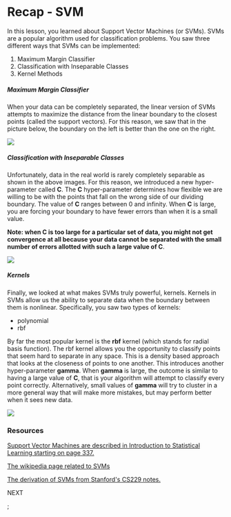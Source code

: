 # Recap - SVM

In this lesson, you learned about Support Vector Machines (or SVMs). SVMs are a popular algorithm used for classification problems. You saw three different ways that SVMs can be implemented:

1.  Maximum Margin Classifier
2.  Classification with Inseparable Classes
3.  Kernel Methods

##### Maximum Margin Classifier

When your data can be completely separated, the linear version of SVMs attempts to maximize the distance from the linear boundary to the closest points (called the support vectors). For this reason, we saw that in the picture below, the boundary on the left is better than the one on the right.

![](https://video.udacity-data.com/topher/2018/June/5b1337e8_screen-shot-2018-06-02-at-5.34.36-pm/screen-shot-2018-06-02-at-5.34.36-pm.png)

##### Classification with Inseparable Classes

Unfortunately, data in the real world is rarely completely separable as shown in the above images. For this reason, we introduced a new hyper-parameter called **C**. The **C** hyper-parameter determines how flexible we are willing to be with the points that fall on the wrong side of our dividing boundary. The value of **C** ranges between 0 and infinity. When **C** is large, you are forcing your boundary to have fewer errors than when it is a small value.

**Note: when C is too large for a particular set of data, you might not get convergence at all because your data cannot be separated with the small number of errors allotted with such a large value of C**.

![](https://video.udacity-data.com/topher/2018/June/5b133bfb_screen-shot-2018-06-02-at-5.52.44-pm/screen-shot-2018-06-02-at-5.52.44-pm.png)

##### Kernels

Finally, we looked at what makes SVMs truly powerful, kernels. Kernels in SVMs allow us the ability to separate data when the boundary between them is nonlinear. Specifically, you saw two types of kernels:

-   polynomial
-   rbf

By far the most popular kernel is the **rbf** kernel (which stands for radial basis function). The rbf kernel allows you the opportunity to classify points that seem hard to separate in any space. This is a density based approach that looks at the closeness of points to one another. This introduces another hyper-parameter **gamma**. When **gamma** is large, the outcome is similar to having a large value of **C**, that is your algorithm will attempt to classify every point correctly. Alternatively, small values of **gamma** will try to cluster in a more general way that will make more mistakes, but may perform better when it sees new data.

![](https://video.udacity-data.com/topher/2018/June/5b133ff6_screen-shot-2018-06-02-at-6.07.54-pm/screen-shot-2018-06-02-at-6.07.54-pm.png)

### Resources

[Support Vector Machines are described in Introduction to Statistical Learning starting on page 337.](http://www-bcf.usc.edu/~gareth/ISL/ISLR%20First%20Printing.pdf)

[The wikipedia page related to SVMs](https://en.wikipedia.org/wiki/Support_vector_machine)

[The derivation of SVMs from Stanford's CS229 notes.](http://cs229.stanford.edu/notes/cs229-notes3.pdf)

NEXT

;